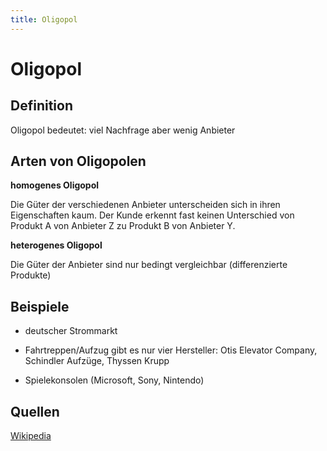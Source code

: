 ```yaml
---
title: Oligopol
---
```


# Oligopol

## Definition

Oligopol bedeutet: viel Nachfrage aber wenig Anbieter

## Arten von Oligopolen

**homogenes Oligopol**

Die Güter der verschiedenen Anbieter unterscheiden sich in ihren
Eigenschaften kaum. Der Kunde erkennt fast keinen Unterschied von
Produkt A von Anbieter Z zu Produkt B von Anbieter Y.

**heterogenes Oligopol**

Die Güter der Anbieter sind nur bedingt vergleichbar (differenzierte
Produkte)

## Beispiele

-   deutscher Strommarkt

<!-- -->

-   Fahrtreppen/Aufzug gibt es nur vier Hersteller: Otis Elevator
    Company, Schindler Aufzüge, Thyssen Krupp

<!-- -->

-   Spielekonsolen (Microsoft, Sony, Nintendo)

## Quellen

[Wikipedia]

  [Wikipedia]: https://de.wikipedia.org/wiki/Oligopol
